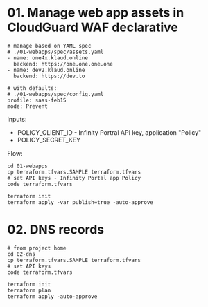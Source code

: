 
# 01. Manage web app assets in CloudGuard WAF declarative

```shell
# manage based on YAML spec
# ./01-webapps/spec/assets.yaml
- name: one4x.klaud.online
  backend: https://one.one.one.one
- name: dev2.klaud.online
  backend: https://dev.to

# with defaults:
# ./01-webapps/spec/config.yaml
profile: saas-feb15
mode: Prevent
```

Inputs:
- POLICY_CLIENT_ID - Infinity Portral API key, application "Policy"
- POLICY_SECRET_KEY

Flow:

```shell
cd 01-webapps
cp terraform.tfvars.SAMPLE terraform.tfvars
# set API keys - Infinity Portal app Policy
code terraform.tfvars

terraform init
terraform apply -var publish=true -auto-approve

```


# 02. DNS records

```shell
# from project home
cd 02-dns
cp terraform.tfvars.SAMPLE terraform.tfvars
# set API keys
code terraform.tfvars

terraform init
terraform plan
terraform apply -auto-approve
```
